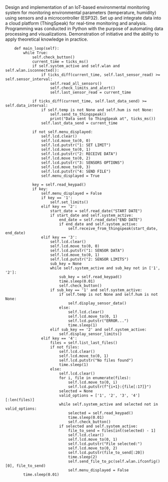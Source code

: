 Design and implementation of an IoT-based environmental monitoring system for
monitoring environmental parameters (temperature, humidity) using sensors and
a microcontroller (ESP32).
Set up and integrate data into a cloud platform (ThingSpeak) for
real-time monitoring and analysis.
Programming was conducted in Python with the purpose of automating data processing and
visualizations.
Demonstration of initiative and the ability to apply theoretical knowledge in practice.

        def main_loop(self):
            while True:
                self.check_button()
                current_time = ticks_ms()
                if self.system_active and self.wlan and self.wlan.isconnected():
                    if ticks_diff(current_time, self.last_sensor_read) >= self.sensor_interval:
                        self.read_all_sensors()
                        self.check_limits_and_alert()
                        self.last_sensor_read = current_time

                if ticks_diff(current_time, self.last_data_send) >= self.data_interval:
                    if self.temp is not None and self.hum is not None:
                        self.send_to_thingspeak()
                        print("Data sent to ThingSpeak at", ticks_ms())
                    self.last_data_send = current_time

                if not self.menu_displayed:
                    self.lcd.clear()
                    self.lcd.move_to(0, 0)
                    self.lcd.putstr("1: SET LIMIT")
                    self.lcd.move_to(0, 1)
                    self.lcd.putstr("2: RECEIVE DATA")
                    self.lcd.move_to(0, 2)
                    self.lcd.putstr("3: SENSORS OPTIONS")
                    self.lcd.move_to(0, 3)
                    self.lcd.putstr("4: SEND FILE")
                    self.menu_displayed = True

                key = self.read_keypad()
                if key:
                    self.menu_displayed = False
                    if key == '1':
                        self.set_limits()
                    elif key == '2':
                        start_date = self.read_date("START DATE")
                        if start_date and self.system_active:
                            end_date = self.read_date("END DATE")
                            if end_date and self.system_active:
                                self.receive_from_thingspeak(start_date, end_date)
                    elif key == '3':
                        self.lcd.clear()
                        self.lcd.move_to(0, 0)
                        self.lcd.putstr("1: SENSOR DATA")
                        self.lcd.move_to(0, 1)
                        self.lcd.putstr("2: SENSOR LIMITS")
                        sub_key = None
                        while self.system_active and sub_key not in ['1', '2']:
                            sub_key = self.read_keypad()
                            time.sleep(0.01)
                            self.check_button()
                        if sub_key == '1' and self.system_active:
                            if self.temp is not None and self.hum is not None:
                                self.display_sensor_data()
                            else:
                                self.lcd.clear()
                                self.lcd.move_to(0, 1)
                                self.lcd.putstr("ERROR...")
                                time.sleep(1)
                        elif sub_key == '2' and self.system_active:
                            self.display_sensor_limits()
                    elif key == '4':
                        files = self.list_last_files()
                        if not files:
                            self.lcd.clear()
                            self.lcd.move_to(0, 1)
                            self.lcd.putstr("No files found")
                            time.sleep(1)
                        else:
                            self.lcd.clear()
                            for i, file in enumerate(files):
                                self.lcd.move_to(0, i)
                                self.lcd.putstr(f"{i+1}:{file[:17]}")
                            selected = None
                            valid_options = ['1', '2', '3', '4'][:len(files)]
                            while self.system_active and selected not in valid_options:
                                selected = self.read_keypad()
                                time.sleep(0.01)
                                self.check_button()
                            if selected and self.system_active:
                                file_to_send = files[int(selected) - 1]
                                self.lcd.clear()
                                self.lcd.move_to(0, 1)
                                self.lcd.putstr("File selected:")
                                self.lcd.move_to(0, 2)
                                self.lcd.putstr(file_to_send[:20])
                                time.sleep(2)
                                self.send_file_to_pc(self.wlan.ifconfig()[0], file_to_send)
                                self.menu_displayed = False
            time.sleep(0.01)


